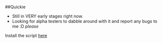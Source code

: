 ##Quickie
- Still in VERY early stages right now. 
- Looking for alpha testers to dabble around with it and report any bugs to me :D *please*

Install the script [here](https://github.com/rlemon/UserScripts/raw/master/StackExchange/Quickie/quickie.user.js)
